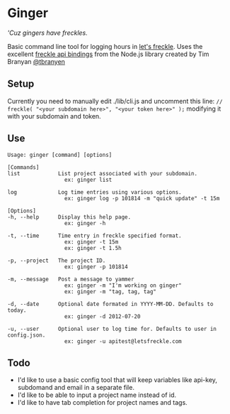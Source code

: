 # Ginger
_'Cuz gingers have freckles._

Basic command line tool for logging hours in [let's freckle](http://letsfreckle.com). Uses the excellent [freckle api bindings](https://github.com/tbranyen/nodefreckle) from the Node.js library created by Tim Branyan [@tbranyen](http://twitter.com/tbranyen)

## Setup
Currently you need to manually edit ./lib/cli.js and uncomment this line:
`// freckle( "<your subdomain here>", "<your token here>" );` modifying it with your subdomain and token.

## Use
```
Usage: ginger [command] [options]

[Commands]
list            List project associated with your subdomain.
                  ex: ginger list

log             Log time entries using various options.
                  ex: ginger log -p 101814 -m "quick update" -t 15m

[Options]
-h, --help      Display this help page.
                  ex: ginger -h

-t, --time      Time entry in freckle specified format.
                  ex: ginger -t 15m
                  ex: ginger -t 1.5h

-p, --project   The project ID.
                  ex: ginger -p 101814

-m, --message   Post a message to yammer
                  ex: ginger -m "I'm working on ginger"
                  ex: ginger -m "tag, tag, tag"

-d, --date      Optional date formated in YYYY-MM-DD. Defaults to today.
                  ex: ginger -d 2012-07-20

-u, --user      Optional user to log time for. Defaults to user in config.json.
                  ex: ginger -u apitest@letsfreckle.com
```

## Todo
* I'd like to use a basic config tool that will keep variables like api-key, subdomand and email in a separate file.
* I'd like to be able to input a project name instead of id.
* I'd like to have tab completion for project names and tags.